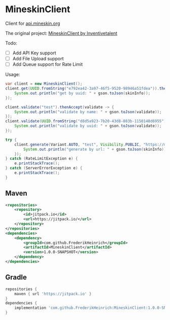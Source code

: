 # MineskinClient
Client for [api.mineskin.org](https://mineskin.org/)

The original project: [MineskinClient by Inventivetalent](https://github.com/InventivetalentDev/MineskinClient)

Todo:
- [ ] Add API Key support
- [ ] Add File Upload support
- [ ] Add Queue support for Rate Limit

Usage:
```java
var client = new MineskinClient();
client.get(UUID.fromString("e792ea42-3a97-46f5-9520-98946a51fdea")).thenAccept(skinInfo -> {
    System.out.println("get by uuid: " + gson.toJson(skinInfo));
});

client.validate("test").thenAccept(validate -> {
    System.out.println("validate by name: " + gson.toJson(validate));
});
client.validate(UUID.fromString("d8d5a923-7b20-43d8-883b-1150148d6955")).thenAccept(validate -> {
    System.out.println("validate by uuid: " + gson.toJson(validate));
});

try {
    client.generate(Variant.AUTO, "test", Visibility.PUBLIC, "https://media.discordapp.net/attachments/1042824359766671410/1197211759497445456/decbf7e3083b40cf885cf22c43c532e3.png").thenAccept(skinInfo -> {
        System.out.println("generate by url: " + gson.toJson(skinInfo));
    });
} catch (RateLimitException e) {
    e.printStackTrace();
} catch (ServerErrorException e) {
    e.printStackTrace();
}
```

## Maven
```xml
<repositories>
    <repository>
        <id>jitpack.io</id>
        <url>https://jitpack.io/</url>
    </repository>
</repositories>
<dependencies>
    <dependency>
	    <groupId>com.github.FrederikHeinrich</groupId>
	    <artifactId>MineskinClient</artifactId>
	    <version>1.0.0-SNAPSHOT</version>
	</dependency>
</dependencies>
```

## Gradle
```groovy
repositories {
    maven { url 'https://jitpack.io' }
}
dependencies {
    implementation 'com.github.FrederikHeinrich:MineskinClient:1.0.0-SNAPSHOT'
}
```